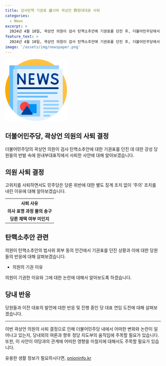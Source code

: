 ```yaml
---
title: 검사탄핵 기권표 盧사위 곽상언 野원대대표 사퇴
categories:
  - News
excerpt: >
  2024년 4월 10일, 곽상언 의원이 검사 탄핵소추안에 기권표를 던진 후, 더불어민주당에서 원내부대표직을 사퇴했다. 이에 대한 민주당의 대응은 별도 징계 없이 주의 조치를 내린 것으로 알려졌다. 앞서 이재명 전 대표를 수사한 검사 4명에 대한 탄핵소추안이 당론으로 채택되었고, 곽 의원은 박상용 수원지검 부부장검사 회부 동의에 기권표를 던졌다. 이에 따라 곽 의원의 결정에 대한 지지층의 비난과 논란이 이어졌으며, 이 전 대표의 당 대표 연임 도전과 관련해 당위성을 주장한 후 자진 사퇴했다.
feature_text: >
  2024년 4월 10일, 곽상언 의원이 검사 탄핵소추안에 기권표를 던진 후, 더불어민주당에서 원내부대표직을 사퇴했다. 이에 대한 민주당의 대응은 별도 징계 없이 주의 조치를 내린 것으로 알려졌다. 앞서 이재명 전 대표를 수사한 검사 4명에 대한 탄핵소추안이 당론으로 채택되었고, 곽 의원은 박상용 수원지검 부부장검사 회부 동의에 기권표를 던졌다. 이에 따라 곽 의원의 결정에 대한 지지층의 비난과 논란이 이어졌으며, 이 전 대표의 당 대표 연임 도전과 관련해 당위성을 주장한 후 자진 사퇴했다.
image: '/assets/img/newspaper.png'
---
```


<p><img src="/assets/img/newspaper.png" alt="kimp 속보" /></p>

<h2>더불어민주당, 곽상언 의원의 사퇴 결정</h2>

<p data-ke-size="size16">더불어민주당의 곽상언 의원이 검사 탄핵소추안에 대한 기권표를 던진 데 대한 강성 당원들의 반발 속에 원내부대표직에서 사퇴한 사안에 대해 알아보겠습니다.</p>

<h2 data-ke-size="size26">의원 사퇴 결정</h2>

<p data-ke-size="size16">고위치를 사퇴하면서도 민주당은 당론 위반에 대한 별도 징계 조치 없이 ‘주의’ 조치를 내린 이유에 대해 알아보겠습니다.</p>

<table>
    <tr>
        <th style="text-align: center; height: 17px;"><b>사퇴 사유</b></th>
    </tr>
    <tr>
        <td style="text-align: center; height: 17px;"><b>의사 표명 과정 물의 송구</b></td>
    </tr>
    <tr>
        <td style="text-align: center; height: 17px;"><b>당론 채택 여부 미인지</b></td>
    </tr>
</table>

<h2 data-ke-size="size26">탄핵소추안 관련</h2>

<p data-ke-size="size16">의원이 탄핵소추안의 법사위 회부 동의 안건에서 기권표를 던진 상황과 이에 대한 당원들의 반응에 대해 살펴보겠습니다.</p>

<ul>
    <li>의원의 기권 이유</li>
</ul>

<p data-ke-size="size16">의원이 기권한 이유와 그에 대한 논란에 대해서 알아보도록 하겠습니다.</p>

<h2 data-ke-size="size26">당내 반응</h2>

<p data-ke-size="size16">당원들과 이전 대표의 발언에 대한 반응 및 진행 중인 당 대표 연임 도전에 대해 살펴보겠습니다.</p>

<hr>

<p data-ke-size="size16">이번 곽상언 의원의 사퇴 결정으로 인해 더불어민주당 내에서 어떠한 변화와 논란이 일어나고 있는지, 당내외의 여론과 향후 정당 지도부의 움직임에 주목할 필요가 있습니다. 또한, 이 사안이 야당과의 관계에 어떠한 영향을 미칠지에 대해서도 주목할 필요가 있습니다.</p>
유용한 생활 정보가 필요하시다면, <a href="https://onioninfo.kr" rel="dofollow">onioninfo.kr</a>


